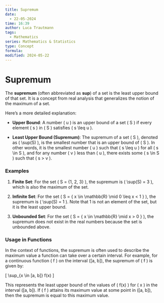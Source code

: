 ```yaml
---
title: Supremum
date:
  - 22-05-2024
time: 16:39
author: Luca Trautmann
tags:
  - Mathematics
series: Mathematics & Statistics
type: Concept
formula: 
modified: 2024-05-22
---
```

# Supremum
The **supremum** (often abbreviated as **sup**) of a set is the least upper bound of that set. It is a concept from real analysis that generalizes the notion of the maximum of a set.

Here’s a more detailed explanation:

- **Upper Bound**: A number \( u \) is an upper bound of a set \( S \) if every element \( s \) in \( S \) satisfies \( s \leq u \).

- **Least Upper Bound (Supremum)**: The supremum of a set \( S \), denoted as \( \sup(S) \), is the smallest number that is an upper bound of \( S \). In other words, it is the smallest number \( u \) such that \( s \leq u \) for all \( s \in S \), and for any number \( v \) less than \( u \), there exists some \( s \in S \) such that \( s > v \).

### Examples

1. **Finite Set**: For the set \( S = \{1, 2, 3\} \), the supremum is \( \sup(S) = 3 \), which is also the maximum of the set.

2. **Infinite Set**: For the set \( S = \{ x \in \mathbb{R} \mid 0 \leq x < 1 \} \), the supremum is \( \sup(S) = 1 \). Note that 1 is not an element of the set, but it is the least upper bound.

3. **Unbounded Set**: For the set \( S = \{ x \in \mathbb{R} \mid x > 0 \} \), the supremum does not exist in the real numbers because the set is unbounded above.

### Usage in Functions

In the context of functions, the supremum is often used to describe the maximum value a function can take over a certain interval. For example, for a continuous function \( f \) on the interval \([a, b]\), the supremum of \( f \) is given by:

\[ \sup_{x \in [a, b]} f(x) \]

This represents the least upper bound of the values of \( f(x) \) for \( x \) in the interval \([a, b]\). If \( f \) attains its maximum value at some point in \([a, b]\), then the supremum is equal to this maximum value.